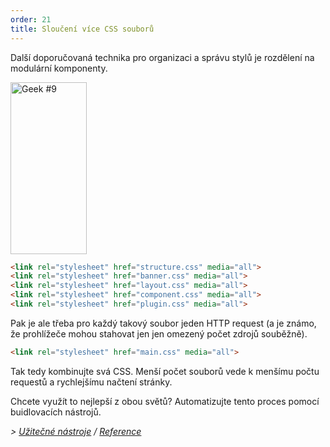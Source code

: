 ```yaml
---
order: 21
title: Sloučení více CSS souborů
---
```


Další doporučovaná technika pro organizaci a správu stylů je rozdělení na modulární komponenty.

<div class="img-right">
  <img id="geek-9" class="icos-geek" src="http://browserdiet.com/img/9.png" alt="Geek #9" width="122" height="275" />
</div>

```html
<link rel="stylesheet" href="structure.css" media="all">
<link rel="stylesheet" href="banner.css" media="all">
<link rel="stylesheet" href="layout.css" media="all">
<link rel="stylesheet" href="component.css" media="all">
<link rel="stylesheet" href="plugin.css" media="all">
```

Pak je ale třeba pro každý takový soubor jeden HTTP request (a je známo, že prohlížeče mohou stahovat jen jen omezený počet zdrojů souběžně).

```html
<link rel="stylesheet" href="main.css" media="all">
```

Tak tedy kombinujte svá CSS. Menší počet souborů vede k menšímu počtu requestů a rychlejšímu načtení stránky.

Chcete využít to nejlepší z obou světů? Automatizujte tento proces pomocí buidlovacích nástrojů.

*> [Užitečné nástroje](https://github.com/zenorocha/browser-diet/wiki/Tools#combining-multiple-css-files) / [Reference](https://github.com/zenorocha/browser-diet/wiki/References#combining-multiple-css-files)*
